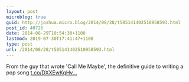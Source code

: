```yaml
---
layout: post
microblog: true
guid: http://joshua.micro.blog/2014/08/28/t505141402510958593.html
post_id: 40726
date: 2014-08-29T10:54:30+1100
lastmod: 2019-07-30T17:41:47+1100
type: post
url: /2014/08/28/t505141402510958593.html
---
```

From the guy that wrote 'Call Me Maybe', the definitive guide to writing a pop song [t.co/DXXEwKqHv...](http://t.co/DXXEwKqHvW)
